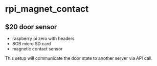 # rpi_magnet_contact

$20 door sensor
----------------
* raspberry pi zero with headers
* 8GB micro SD card
* magnetic contact sensor


This setup will communicate the door state to another server via API call.

